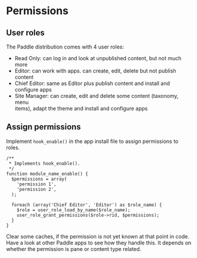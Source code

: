 # Permissions

## User roles
The Paddle distribution comes with 4 user roles:

- Read Only: can log in and look at unpublished content, but not much more
- Editor: can work with apps. can create, edit, delete but not publish content
- Chief Editor: same as Editor plus publish content and install and configure 
apps
- Site Manager: can create, edit and delete some content (taxonomy, menu  
items), adapt the theme and install and configure apps

## Assign permissions
Implement `hook_enable()` in the app install file to assign permissions to 
roles.

    /**
     * Implements hook_enable().
     */
    function module_name_enable() {
      $permissions = array(
        'permission 1',
        'permission 2',
      );
    
      foreach (array('Chief Editor', 'Editor') as $role_name) {
        $role = user_role_load_by_name($role_name);
        user_role_grant_permissions($role->rid, $permissions);
      }
    }

Clear some caches, if the permission is not yet known at that point in code. 
Have a look at other Paddle apps to see how they handle this. It depends on 
whether the permission is pane or content type related.
